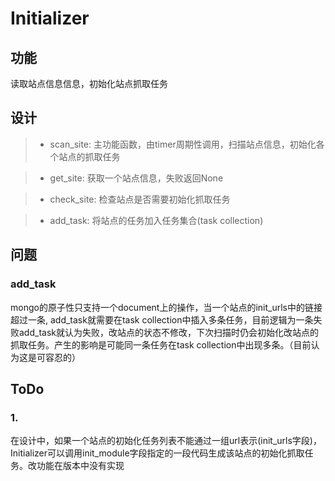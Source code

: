 # Initializer

## 功能
读取站点信息信息，初始化站点抓取任务

## 设计
> * scan_site:
主功能函数，由timer周期性调用，扫描站点信息，初始化各个站点的抓取任务

> * get_site:
获取一个站点信息，失败返回None

> * check_site:
检查站点是否需要初始化抓取任务

> * add_task:
将站点的任务加入任务集合(task collection)

## 问题
### add_task
mongo的原子性只支持一个document上的操作，当一个站点的init_urls中的链接超过一条, add_task就需要在task collection中插入多条任务，目前逻辑为一条失败add_task就认为失败，改站点的状态不修改，下次扫描时仍会初始化改站点的抓取任务。产生的影响是可能同一条任务在task collection中出现多条。（目前认为这是可容忍的）

## ToDo
### 1.
在设计中，如果一个站点的初始化任务列表不能通过一组url表示(init_urls字段)，Initializer可以调用init_module字段指定的一段代码生成该站点的初始化抓取任务。改功能在版本中没有实现
